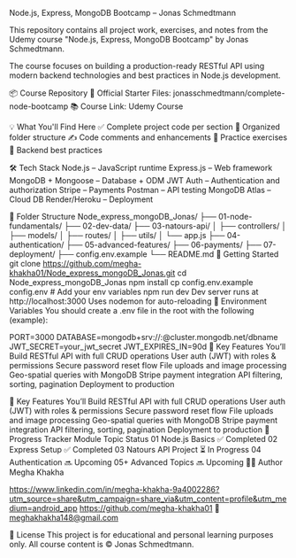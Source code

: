 Node.js, Express, MongoDB Bootcamp – Jonas Schmedtmann

This repository contains all project work, exercises, and notes from the Udemy course "Node.js, Express, MongoDB Bootcamp" by Jonas Schmedtmann.

The course focuses on building a production-ready RESTful API using modern backend technologies and best practices in Node.js development.

📦 Course Repository
🔗 Official Starter Files: jonasschmedtmann/complete-node-bootcamp
📚 Course Link: Udemy Course

💡 What You'll Find Here
✅ Complete project code per section
📁 Organized folder structure
✍ Code comments and enhancements
🔁 Practice exercises
🧠 Backend best practices

🛠 Tech Stack
Node.js – JavaScript runtime
Express.js – Web framework
MongoDB + Mongoose – Database + ODM
JWT Auth – Authentication and authorization
Stripe – Payments
Postman – API testing
MongoDB Atlas – Cloud DB
Render/Heroku – Deployment

📁 Folder Structure
Node_express_mongoDB_Jonas/
├── 01-node-fundamentals/
├── 02-dev-data/
├── 03-natours-api/
│   ├── controllers/
│   ├── models/
│   ├── routes/
│   ├── utils/
│   └── app.js
├── 04-authentication/
├── 05-advanced-features/
├── 06-payments/
├── 07-deployment/
├── config.env.example
└── README.md
🚀 Getting Started
git clone https://github.com/megha-khakha01/Node_express_mongoDB_Jonas.git
cd Node_express_mongoDB_Jonas
npm install
cp config.env.example config.env  # Add your env variables
npm run dev
Dev server runs at http://localhost:3000
Uses nodemon for auto-reloading
🔐 Environment Variables
You should create a .env file in the root with the following (example):

PORT=3000
DATABASE=mongodb+srv://<username>:<password>@cluster.mongodb.net/dbname
JWT_SECRET=your_jwt_secret
JWT_EXPIRES_IN=90d
🎯 Key Features You’ll Build
RESTful API with full CRUD operations
User auth (JWT) with roles & permissions
Secure password reset flow
File uploads and image processing
Geo-spatial queries with MongoDB
Stripe payment integration
API filtering, sorting, pagination
Deployment to production

🎯 Key Features You’ll Build
RESTful API with full CRUD operations
User auth (JWT) with roles & permissions
Secure password reset flow
File uploads and image processing
Geo-spatial queries with MongoDB
Stripe payment integration
API filtering, sorting, pagination
Deployment to production
📍 Progress Tracker
Module	Topic	Status
01	Node.js Basics	✅ Completed
02	Express Setup	✅ Completed
03	Natours API Project	⏳ In Progress
04	Authentication	🔜 Upcoming
05+	Advanced Topics	🔜 Upcoming
🙋‍♂ Author
Megha Khakha

   https://www.linkedin.com/in/megha-khakha-9a4002286?utm_source=share&utm_campaign=share_via&utm_content=profile&utm_medium=android_app
https://github.com/megha-khakha01
📧meghakhakha148@gmail.com

   📄 License
This project is for educational and personal learning purposes only.
All course content is © Jonas Schmedtmann.
   

   
